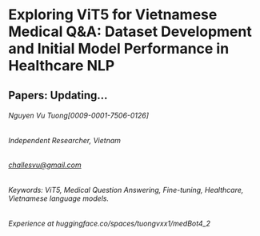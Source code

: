 # Exploring ViT5 for Vietnamese Medical Q&A: Dataset Development and Initial Model Performance in Healthcare NLP
## Papers: Updating...
###### Nguyen Vu Tuong[0009-0001-7506-0126]
###### Independent Researcher, Vietnam 
###### challesvu@gmail.com
###### Keywords: ViT5, Medical Question Answering, Fine-tuning, Healthcare, Vietnamese language models.
###### Experience at huggingface.co/spaces/tuongvxx1/medBot4_2
